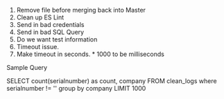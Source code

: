 1. Remove file before merging back into Master
2. Clean up ES Lint
3. Send in bad credentials
4. Send in bad SQL Query
8. Do we want test information
9. Timeout issue.  
10.  Make timeout in seconds.  * 1000 to be milliseconds

Sample Query

SELECT count(serialnumber) as count, company FROM clean_logs where serialnumber != '' group by company  LIMIT 1000